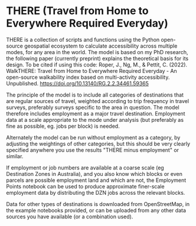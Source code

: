 # THERE (Travel from Home to Everywhere Required Everyday)

THERE is a collection of scripts and functions using the Python open-source geospatial ecosystem to calculate accessibility across multiple modes, for any area in the world. The model is based on my PhD research, the following paper (currently preprint) explains the theoretical basis for its design. To be cited if using this code:
Roper, J., Ng, M., & Pettit, C. (2022). WalkTHERE: Travel from Home to Everywhere Required Everyday - An open-source walkability index based on multi-activity accessibility. Unpublished. https://doi.org/10.13140/RG.2.2.34461.59365

The principle of the model is to include all categories of destinations that are regular sources of travel, weighted according to trip frequency in travel surveys, preferably surveys specific to the area in question. The model therefore includes employment as a major travel destination. Employment data at a scale appropriate to the mode under analysis (but preferably as fine as possible, eg. jobs per block) is needed.

Alternately the model can be run without employment as a category, by adjusting the weightings of other categories, but this should be very clearly specified anywhere you use the results "THERE minus employment" or similar.

If employment or job numbers are available at a coarse scale (eg Destination Zones in Australia), and you also know which blocks or even parcels are possible employment land and which are not, the Employment Points notebook can be used to produce approximate finer-scale employment data by distributing the DZN jobs across the relevant blocks.

Data for other types of destinations is downloaded from OpenStreetMap, in the example notebooks provided, or can be uploaded from any other data sources you have available (or a combination used).


